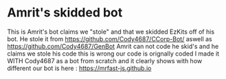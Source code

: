 # Amrit's skidded bot 
This is Amrit's bot claims we "stole" and that we skidded EzKits off of his bot. He stole it from https://github.com/Cody4687/CCorp-Bot/ aswell as https://github.com/Cody4687/GenBot
Amrit can not code he skid's and he claims we stole his code this is wrong our code is orignally coded I made it WITH Cody4687 as a bot from scratch and it clearly shows with how different our bot is here : https://mrfast-js.github.io
